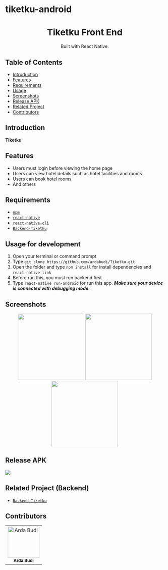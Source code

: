# tiketku-android

<h1 align="center">Tiketku Front End</h1>

<p align="center">
  Built with React Native.
</p>

## Table of Contents

- [Introduction](#introduction)
- [Features](#features)
- [Requirements](#requirements)
- [Usage](#usage-for-development)
- [Screenshots](#screenshots)
- [Release APK](#release-apk)
- [Related Project](#related-project-backend)
- [Contributors](#contributors)

## Introduction
<b>Tiketku</b>

## Features

* Users must login before viewing the home page
* Users can view hotel details such as hotel facilities and rooms
* Users can book hotel rooms
* And others

## Requirements
* [`npm`](https://www.npmjs.com/get-npm)
* [`react-native`](https://facebook.github.io/react-native/docs/getting-started)
* [`react-native-cli`](https://facebook.github.io/react-native/docs/getting-started)
* [`Backend-Tiketku`](https://github.com/ardabudi/Tiketku.git)

## Usage for development
1. Open your terminal or command prompt
2. Type `git clone https://github.com/ardabudi/Tiketku.git`
3. Open the folder and type `npm install` for install dependencies and `react-native link`
4. Before run this, you must run backend first
5. Type `react-native run-android` for run this app. ***Make sure your device is connected with debugging mode***.

## Screenshots
<div align="center">
    <img width="210" src="https://user-images.githubusercontent.com/42709965/78541783-6363e880-7820-11ea-8989-497682a76d08.png">   
    <img width="210" src="https://user-images.githubusercontent.com/42709965/78541785-652dac00-7820-11ea-9305-af3c77881903.png">
    <img width="210" src="https://user-images.githubusercontent.com/42709965/78541808-6bbc2380-7820-11ea-9ff1-64753e52eae2.png">
</div>

## Release APK
<a href="https://bit.ly/tiketku_app">
  <img src="https://img.shields.io/badge/Download%20on%20the-Google%20Drive-blue.svg?style=popout&logo=google-drive"/>
</a>

## Related Project (Backend)
* [`Backend-Tiketku`](https://github.com/ardabudi/Tiketku.git)

## Contributors
<center>
  <table>
    <tr>
      <td align="center">
        <a href="https://github.com/ardabudi">
          <img width="100" src="https://user-images.githubusercontent.com/42709965/78534573-d4050800-7814-11ea-97c2-62c3ac1f1b0d.JPG" alt="Arda Budi"><br/>
          <sub><b>Arda Budi</b></sub>
        </a>
      </td>
    </tr>
  </table>
</center>
